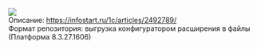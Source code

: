 [![](https://infostart.ru/bitrix/templates/sandbox_empty/assets/tpl/abo/img/logo.svg)](https://infostart.ru/1c/articles/2492789/)  
Описание: https://infostart.ru/1c/articles/2492789/  
Формат репозитория: выгрузка конфигуратором расширения в файлы (Платформа 8.3.27.1606)
